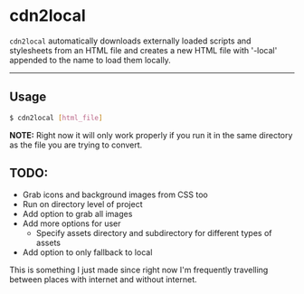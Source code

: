 cdn2local
==========


`cdn2local` automatically downloads externally loaded scripts and stylesheets from an HTML file and creates a new HTML file with '-local' appended to the name to load them locally.

-------------------------------
## Usage

```bash
$ cdn2local [html_file]
```

**NOTE:** Right now it will only work properly if you run it in the same directory as the file you are trying to convert.


## TODO:

* Grab icons and background images from CSS too 
* Run on directory level of project
* Add option to grab all images
* Add more options for user
    * Specify assets directory and subdirectory for different types of assets
* Add option to only fallback to local



This is something I just made since right now I'm frequently travelling between places with internet and without internet.